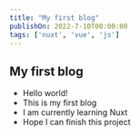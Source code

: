 ```yaml
---
title: "My first blog"
publishOn: 2022-7-10T00:00:00
tags: ['nuxt', 'vue', 'js']
---
```


## My first blog

- Hello world!
- This is my first blog
- I am currently learning Nuxt
- Hope I can finish this project